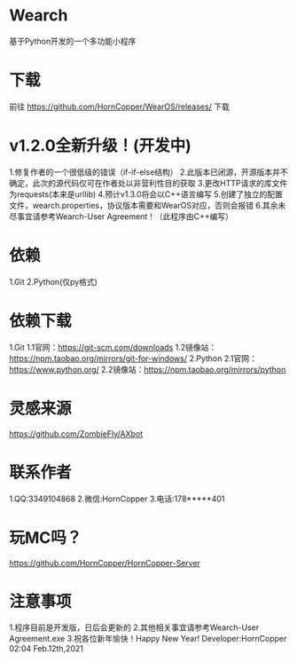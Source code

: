 # Wearch
基于Python开发的一个多功能小程序

# 下载
前往 https://github.com/HornCopper/WearOS/releases/ 下载

# v1.2.0全新升级！(开发中)
1.修复作者的一个很低级的错误（if-if-else结构）
2.此版本已闭源，开源版本并不确定，此次的源代码仅可在作者处以非营利性目的获取
3.更改HTTP请求的库文件为requests(本来是urllib)
4.预计v1.3.0将会以C++语言编写
5.创建了独立的配置文件，wearch.properties，协议版本需要和WearOS对应，否则会报错
6.其余未尽事宜请参考Wearch-User Agreement！（此程序由C++编写）

# 依赖
1.Git
2.Python(仅py格式)
# 依赖下载
1.Git
1.1官网：https://git-scm.com/downloads
1.2镜像站：https://npm.taobao.org/mirrors/git-for-windows/
2.Python
2.1官网：https://www.python.org/
2.2镜像站：https://npm.taobao.org/mirrors/python

# 灵感来源
https://github.com/ZombieFly/AXbot

# 联系作者
1.QQ:3349104868
2.微信:HornCopper
3.电话:178*****401

# 玩MC吗？
https://github.com/HornCopper/HornCopper-Server

# 注意事项
1.程序目前是开发版，日后会更新的
2.其他相关事宜请参考Wearch-User Agreement.exe
3.祝各位新年愉快！Happy New Year!
                                                                                    Developer:HornCopper 02:04 Feb.12th,2021
